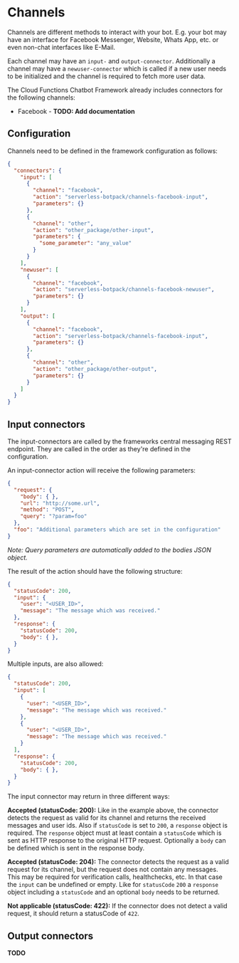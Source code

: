 # Channels

Channels are different methods to interact with your bot. E.g. your bot may have an interface for Facebook Messenger, Website, Whats App, etc. or even non-chat interfaces like E-Mail.

Each channel may have an `input-` and `output-connector`. Additionally a channel may have a `newuser-connector` which is called if a new user needs to be initialized and the channel is required to fetch more user data.

The Cloud Functions Chatbot Framework already includes connectors for the following channels:

* Facebook - **TODO: Add documentation**

## Configuration

Channels need to be defined in the framework configuration as follows:

```json
{
  "connectors": {
    "input": [
      {
        "channel": "facebook",
        "action": "serverless-botpack/channels-facebook-input",
        "parameters": {}
      },
      {
        "channel": "other",
        "action": "other_package/other-input",
        "parameters": {
          "some_parameter": "any_value"
        }
      }
    ],
    "newuser": [
      {
        "channel": "facebook",
        "action": "serverless-botpack/channels-facebook-newuser",
        "parameters": {}
      }
    ],
    "output": [
      {
        "channel": "facebook",
        "action": "serverless-botpack/channels-facebook-input",
        "parameters": {}
      },
      {
        "channel": "other",
        "action": "other_package/other-output",
        "parameters": {}
      }
    ]
  }
}
```

## Input connectors

The input-connectors are called by the frameworks central messaging REST endpoint. They are called in the order as they're defined in the configuration.

An input-connector action will receive the following parameters:

```json
{
  "request": {
    "body": { },
    "url": "http://some.url",
    "method": "POST",
    "query": "?param=foo"
  },
  "foo": "Additional parameters which are set in the configuration"
}
```

*Note: Query parameters are automatically added to the bodies JSON object.*

The result of the action should have the following structure:

```json
{
  "statusCode": 200,
  "input": {
    "user": "<USER_ID>",
    "message": "The message which was received."
  },
  "response": {
    "statusCode": 200,
    "body": { },
  }
}
```

Multiple inputs, are also allowed:

```json
{
  "statusCode": 200,
  "input": [
    {
      "user": "<USER_ID>",
      "message": "The message which was received."
    },
    {
      "user": "<USER_ID>",
      "message": "The message which was received."
    }
  ],
  "response": {
    "statusCode": 200,
    "body": { },
  }
}
```

The input connector may return in three different ways:

**Accepted (statusCode: 200):** Like in the example above, the connector detects the request as valid for its channel and returns the received messages and user ids. Also if `statusCode` is set to `200`, a `response` object is required. The `response` object must at least contain a `statusCode` which is sent as HTTP response to the original HTTP request. Optionally a `body` can be defined which is sent in the response body.

**Accepted (statusCode: 204):** The connector detects the request as a valid request for its channel, but the request does not contain any messages. This may be required for verification calls, healthchecks, etc. In that case the `input` can be undefined or empty. Like for `statusCode` `200` a `response` object including a `statusCode` and an optional `body` needs to be returned.

**Not applicable (statusCode: 422):** If the connector does not detect a valid request, it should return a statusCode of `422`.

## Output connectors

**TODO**